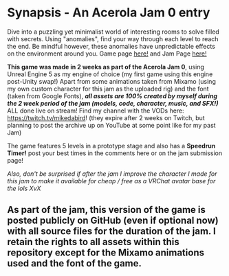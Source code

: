 # Synapsis - An Acerola Jam 0 entry
Dive into a puzzling yet minimalist world of interesting rooms to solve filled with secrets. Using "anomalies", find your way through each level to reach the end. Be mindful however, these anomalies have unpredictable effects on the environment around you.
Game page [here!](https://mikedabird.itch.io/synapsis) and Jam Page [here!](https://itch.io/jam/acerola-jam-0/rate/2576987)

**This game was made in 2 weeks as part of the Acerola Jam 0**, using Unreal Engine 5 as my engine of choice (my first game using this engine post-Unity swap!) Apart from some animations taken from Mixamo (using my own custom character for this jam as the uploaded rig) and the font (taken from Google Fonts), ***all assets are 100% created by myself during the 2 week period of the jam (models, code, character, music, and SFX!)*** ALL done live on stream! Find my channel with the VODs here: https://twitch.tv/mikedabird! (they expire after 2 weeks on Twitch, but planning to post the archive up on YouTube at some point like for my past Jam)

The game features 5 levels in a prototype stage and also has a **Speedrun Timer!** post your best times in the comments here or on the jam submission page!

*Also, don't be surprised if after the jam I improve the character I made for this jam to make it available for cheap / free as a VRChat avatar base for the lols XvX*

## As part of the jam, this version of the game is posted publicly on GitHub (even if optional now) with all source files for the duration of the jam. I retain the rights to all assets within this repository except for the Mixamo animations used and the font of the game.
